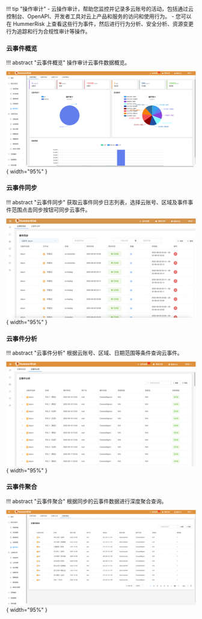 !!! tip "操作审计"
    - 云操作审计，帮助您监控并记录多云账号的活动，包括通过云控制台、OpenAPI、开发者工具对云上产品和服务的访问和使用行为。
    - 您可以在 HummerRisk 上查看这些行为事件，然后进行行为分析、安全分析、资源变更行为追踪和行为合规性审计等操作。

### 云事件概览

!!! abstract "云事件概览"
    操作审计云事件数据概览。

![云事件](../img/release/0.4.0/event.png){ width="95%" }

### 云事件同步

!!! abstract "云事件同步"
    获取云事件同步日志列表，选择云账号、区域及事件事件范围点击同步按钮可同步云事件。

![云事件](../img/user/event/event_sync.png){ width="95%" }

### 云事件分析

!!! abstract "云事件分析"
    根据云账号、区域、日期范围等条件查询云事件。

![云事件](../img/release/0.3.2/event2.png){ width="95%" }

### 云事件聚合

!!! abstract "云事件聚合"
    根据同步的云事件数据进行深度聚合查询。

![云事件](../img/release/0.4.0/event2.png){ width="95%" }


